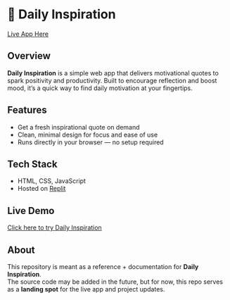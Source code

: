 # 🌟 Daily Inspiration

[Live App Here](https://quote-spark-creativeminds8.replit.app/?fbclid=IwY2xjawMq-VhleHRuA2FlbQIxMABicmlkETE2STJuWmhhdmF5cTMwQ3dBAR7_uQyNW8L5IaqxhTYQ_uH-1mCBC3dGo9FeIJOjxCYmjgbfCyzG6mgWU4vfiQ_aem_d6Zvxdk5xID_EkAahVjxKA)

##  Overview
**Daily Inspiration** is a simple web app that delivers motivational quotes to spark positivity and productivity. Built to encourage reflection and boost mood, it’s a quick way to find daily motivation at your fingertips.

##  Features
- Get a fresh inspirational quote on demand  
- Clean, minimal design for focus and ease of use  
- Runs directly in your browser — no setup required  

##  Tech Stack
- HTML, CSS, JavaScript  
- Hosted on [Replit](https://replit.com/)  

##  Live Demo
 [Click here to try Daily Inspiration](https://quote-spark-creativeminds8.replit.app/?fbclid=IwY2xjawMq-VhleHRuA2FlbQIxMABicmlkETE2STJuWmhhdmF5cTMwQ3dBAR7_uQyNW8L5IaqxhTYQ_uH-1mCBC3dGo9FeIJOjxCYmjgbfCyzG6mgWU4vfiQ_aem_d6Zvxdk5xID_EkAahVjxKA)  

##  About
This repository is meant as a reference + documentation for **Daily Inspiration**.  
The source code may be added in the future, but for now, this repo serves as a **landing spot** for the live app and project updates.
